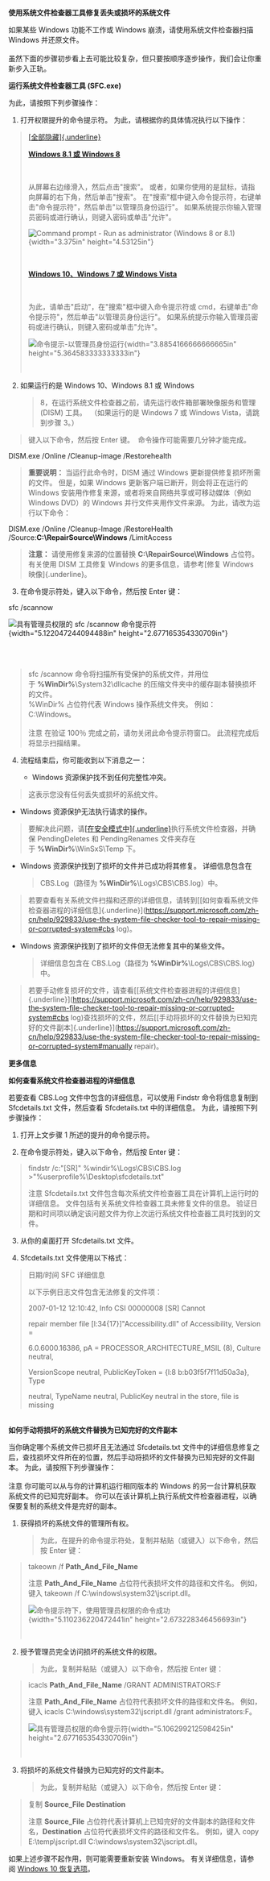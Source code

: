 **使用系统文件检查器工具修复丢失或损坏的系统文件**

如果某些 Windows 功能不工作或 Windows 崩溃，请使用系统文件检查器扫描
Windows 并还原文件。  \
 \
虽然下面的步骤初步看上去可能比较复杂，但只要按顺序逐步操作，我们会让你重新步入正轨。

**运行系统文件检查器工具 (SFC.exe)**

为此，请按照下列步骤操作：

1.  打开权限提升的命令提示符。 为此，请根据你的具体情况执行以下操作：

> [[全部隐藏]{.underline}](https://support.microsoft.com/)
>
> [**Windows 8.1 或 Windows 8**](https://support.microsoft.com/)
>
>  
>
> 从屏幕右边缘滑入，然后点击"搜索"。
> 或者，如果你使用的是鼠标，请指向屏幕的右下角，然后单击"搜索"。
> 在"搜索"框中键入命令提示符，右键单击"命令提示符"，然后单击"以管理员身份运行"。
> 如果系统提示你输入管理员密码或进行确认，则键入密码或单击"允许"。
>
> ![Command prompt - Run as administrator (Windows 8 or
> 8.1)](img/image1.png){width="3.375in" height="4.53125in"}
>
>  
>
> [**Windows 10、Windows 7 或 Windows
> Vista**](https://support.microsoft.com/)
>
>  
>
> 为此，请单击"启动"，在"搜索"框中键入命令提示符或 cmd，右键单击"命令提示符"，然后单击"以管理员身份运行"。
> 如果系统提示你输入管理员密码或进行确认，则键入密码或单击"允许"。
>
> ![命令提示-以管理员身份运行](img/image2.png){width="3.8854166666666665in"
> height="5.364583333333333in"}
>
>  

2.  如果运行的是 Windows 10、Windows 8.1 或 Windows
    > 8，在运行系统文件检查器之前，请先运行收件箱部署映像服务和管理
    > (DISM) 工具。  （如果运行的是 Windows 7 或 Windows
    > Vista，请跳到步骤 3。） 

> 键入以下命令，然后按 Enter 键。  命令操作可能需要几分钟才能完成。

DISM.exe /Online /Cleanup-image /Restorehealth

> **重要说明：** 当运行此命令时，DISM 通过 Windows
> 更新提供修复损坏所需的文件。 但是，如果 Windows
> 更新客户端已断开，则会将正在运行的 Windows
> 安装用作修复来源，或者将来自网络共享或可移动媒体（例如 Windows DVD）的
> Windows 并行文件夹用作文件来源。 为此，请改为运行以下命令：

DISM.exe /Online /Cleanup-Image /RestoreHealth
/Source:**C:\\RepairSource\\Windows** /LimitAccess

> **注意：** 请使用修复来源的位置替换 **C:\\RepairSource\\Windows** 占位符。
> 有关使用 DISM 工具修复 Windows 的更多信息，请参考[修复 Windows
> 映像]{.underline}。

3.  在命令提示符处，键入以下命令，然后按 Enter 键：

sfc /scannow

![具有管理员权限的 sfc /scannow
命令提示符](img/image3.png){width="5.122047244094488in"
height="2.677165354330709in"}

 \
 

> sfc
> /scannow 命令将扫描所有受保护的系统文件，并用位于 **%WinDir%**\\System32\\dllcache
> 的压缩文件夹中的缓存副本替换损坏的文件。\
> %WinDir% 占位符代表 Windows 操作系统文件夹。 例如：C:\\Windows。\
> \
> 注意 在验证 100％ 完成之前，请勿关闭此命令提示符窗口。
> 此流程完成后将显示扫描结果。

4.  流程结束后，你可能收到以下消息之一：

    -   Windows 资源保护找不到任何完整性冲突。

> 这表示您没有任何丢失或损坏的系统文件。

-   Windows 资源保护无法执行请求的操作。

> 要解决此问题，请[[在安全模式中]{.underline}](http://windows.microsoft.com/zh-cn/windows/start-computer-safe-mode)执行系统文件检查器，并确保
> PendingDeletes 和 PendingRenames
> 文件夹存在于 **%WinDir%**\\WinSxS\\Temp 下。

-   Windows 资源保护找到了损坏的文件并已成功将其修复。 详细信息包含在
    > CBS.Log（路径为 **%WinDir%**\\Logs\\CBS\\CBS.log）中。

> 若要查看有关系统文件扫描和还原的详细信息，请转到[[如何查看系统文件检查器进程的详细信息]{.underline}](https://support.microsoft.com/zh-cn/help/929833/use-the-system-file-checker-tool-to-repair-missing-or-corrupted-system#cbs log)。

-   Windows 资源保护找到了损坏的文件但无法修复其中的某些文件。
    > 详细信息包含在
    > CBS.Log（路径为 **%WinDir%**\\Logs\\CBS\\CBS.log）中。

> 若要手动修复损坏的文件，请查看[[系统文件检查器进程的详细信息]{.underline}](https://support.microsoft.com/zh-cn/help/929833/use-the-system-file-checker-tool-to-repair-missing-or-corrupted-system#cbs log)查找损坏的文件，然后[[手动将损坏的文件替换为已知完好的文件副本]{.underline}](https://support.microsoft.com/zh-cn/help/929833/use-the-system-file-checker-tool-to-repair-missing-or-corrupted-system#manually repair)。

**更多信息**

**如何查看系统文件检查器进程的详细信息**

若要查看 CBS.Log 文件中包含的详细信息，可以使用 Findstr 命令将信息复制到
Sfcdetails.txt 文件，然后查看 Sfcdetails.txt 中的详细信息。
为此，请按照下列步骤操作：

1.  打开上文步骤 1 所述的提升的命令提示符。

2.  在命令提示符处，键入以下命令，然后按 Enter 键：

> findstr /c:\"\[SR\]\" %windir%\\Logs\\CBS\\CBS.log
> \>\"%userprofile%\\Desktop\\sfcdetails.txt\"
>
> 注意 Sfcdetails.txt
> 文件包含每次系统文件检查器工具在计算机上运行时的详细信息。
> 文件包括有关系统文件检查器工具未修复文件的信息。
> 验证日期和时间项以确定该问题文件为你上次运行系统文件检查器工具时找到的文件。

3.  从你的桌面打开 Sfcdetails.txt 文件。

4.  Sfcdetails.txt 文件使用以下格式：

> 日期/时间 SFC 详细信息
>
> 以下示例日志文件包含无法修复的文件项：
>
> 2007-01-12 12:10:42, Info CSI 00000008 \[SR\] Cannot
>
> repair member file \[l:34{17}\]\"Accessibility.dll\" of Accessibility,
> Version =
>
> 6.0.6000.16386, pA = PROCESSOR\_ARCHITECTURE\_MSIL (8), Culture
> neutral,
>
> VersionScope neutral, PublicKeyToken = {l:8 b:b03f5f7f11d50a3a}, Type
>
> neutral, TypeName neutral, PublicKey neutral in the store, file is
> missing

**\
如何手动将损坏的系统文件替换为已知完好的文件副本**

当你确定哪个系统文件已损坏且无法通过 Sfcdetails.txt
文件中的详细信息修复之后，查找损坏文件所在的位置，然后手动将损坏的文件替换为已知完好的文件副本。
为此，请按照下列步骤操作：\
\
注意 你可能可以从与你的计算机运行相同版本的 Windows
的另一台计算机获取系统文件的已知完好副本。
你可以在该计算机上执行系统文件检查器进程，以确保要复制的系统文件是完好的副本。

1.  获得损坏的系统文件的管理所有权。
    > 为此，在提升的命令提示符处，复制并粘贴（或键入）以下命令，然后按
    > Enter 键：

> takeown /f **Path\_And\_File\_Name**
>
> 注意 **Path\_And\_File\_Name** 占位符代表损坏文件的路径和文件名。
> 例如，键入 takeown /f C:\\windows\\system32\\jscript.dll。 
>
> ![命令提示符下，使用管理员权限的命令成功](img/image4.png){width="5.110236220472441in"
> height="2.673228346456693in"}
>
>  

2.  授予管理员完全访问损坏的系统文件的权限。
    > 为此，复制并粘贴（或键入）以下命令，然后按 Enter 键：

> icacls **Path\_And\_File\_Name** /GRANT ADMINISTRATORS:F
>
> 注意 **Path\_And\_File\_Name** 占位符代表损坏文件的路径和文件名。
> 例如，键入 icacls C:\\windows\\system32\\jscript.dll /grant
> administrators:F。
>
> ![具有管理员权限的命令提示符](img/image5.png){width="5.106299212598425in"
> height="2.677165354330709in"}
>
>  

3.  将损坏的系统文件替换为已知完好的文件副本。
    > 为此，复制并粘贴（或键入）以下命令，然后按 Enter 键：

> 复制 **Source\_File Destination**
>
> 注意 **Source\_File** 占位符代表计算机上已知完好的文件副本的路径和文件名，**Destination** 占位符代表损坏文件的路径和文件名。
> 例如，键入 copy E:\\temp\\jscript.dll
> C:\\windows\\system32\\jscript.dll。

如果上述步骤不起作用，则可能需要重新安装
Windows。 有关详细信息，请参阅 [Windows 10
恢复选项](https://support.microsoft.com/zh-cn/help/12415)。
